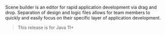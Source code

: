 Scene builder is an editor for rapid application development via drag and drop. Separation of 
design and logic files allows for team members to quickly and easily focus on their specific 
layer of application development.

> 
> This release is for Java 11+
> 